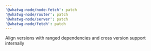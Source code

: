 ```yaml
---
'@whatwg-node/node-fetch': patch
'@whatwg-node/router': patch
'@whatwg-node/server': patch
'@whatwg-node/fetch': patch
---
```


Align versions with ranged dependencies and cross version support internally
